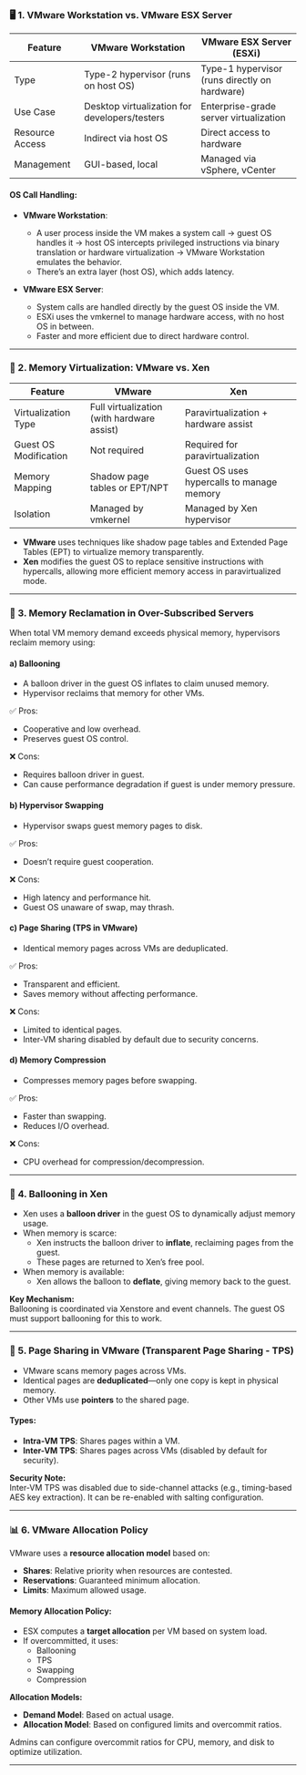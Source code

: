 ### 🖥️ 1. VMware Workstation vs. VMware ESX Server

| Feature                     | **VMware Workstation**                          | **VMware ESX Server (ESXi)**                     |
|----------------------------|--------------------------------------------------|--------------------------------------------------|
| Type                       | Type-2 hypervisor (runs on host OS)             | Type-1 hypervisor (runs directly on hardware)    |
| Use Case                   | Desktop virtualization for developers/testers   | Enterprise-grade server virtualization           |
| Resource Access            | Indirect via host OS                            | Direct access to hardware                        |
| Management                 | GUI-based, local                                | Managed via vSphere, vCenter                     |

#### OS Call Handling:

- **VMware Workstation**:  
  - A user process inside the VM makes a system call → guest OS handles it → host OS intercepts privileged instructions via binary translation or hardware virtualization → VMware Workstation emulates the behavior.
  - There’s an extra layer (host OS), which adds latency.

- **VMware ESX Server**:  
  - System calls are handled directly by the guest OS inside the VM.
  - ESXi uses the vmkernel to manage hardware access, with no host OS in between.
  - Faster and more efficient due to direct hardware control.

---

### 🧠 2. Memory Virtualization: VMware vs. Xen

| Feature                     | **VMware**                                      | **Xen**                                          |
|----------------------------|--------------------------------------------------|--------------------------------------------------|
| Virtualization Type        | Full virtualization (with hardware assist)      | Paravirtualization + hardware assist            |
| Guest OS Modification      | Not required                                    | Required for paravirtualization                 |
| Memory Mapping             | Shadow page tables or EPT/NPT                   | Guest OS uses hypercalls to manage memory       |
| Isolation                  | Managed by vmkernel                             | Managed by Xen hypervisor                       |

- **VMware** uses techniques like shadow page tables and Extended Page Tables (EPT) to virtualize memory transparently.
- **Xen** modifies the guest OS to replace sensitive instructions with hypercalls, allowing more efficient memory access in paravirtualized mode.

---

### 🔄 3. Memory Reclamation in Over-Subscribed Servers

When total VM memory demand exceeds physical memory, hypervisors reclaim memory using:

#### a) **Ballooning**
- A balloon driver in the guest OS inflates to claim unused memory.
- Hypervisor reclaims that memory for other VMs.

✅ Pros:
- Cooperative and low overhead.
- Preserves guest OS control.

❌ Cons:
- Requires balloon driver in guest.
- Can cause performance degradation if guest is under memory pressure.

#### b) **Hypervisor Swapping**
- Hypervisor swaps guest memory pages to disk.

✅ Pros:
- Doesn’t require guest cooperation.

❌ Cons:
- High latency and performance hit.
- Guest OS unaware of swap, may thrash.

#### c) **Page Sharing (TPS in VMware)**
- Identical memory pages across VMs are deduplicated.

✅ Pros:
- Transparent and efficient.
- Saves memory without affecting performance.

❌ Cons:
- Limited to identical pages.
- Inter-VM sharing disabled by default due to security concerns.

#### d) **Memory Compression**
- Compresses memory pages before swapping.

✅ Pros:
- Faster than swapping.
- Reduces I/O overhead.

❌ Cons:
- CPU overhead for compression/decompression.

---

### 🎈 4. Ballooning in Xen

- Xen uses a **balloon driver** in the guest OS to dynamically adjust memory usage.
- When memory is scarce:
  - Xen instructs the balloon driver to **inflate**, reclaiming pages from the guest.
  - These pages are returned to Xen’s free pool.
- When memory is available:
  - Xen allows the balloon to **deflate**, giving memory back to the guest.

**Key Mechanism:**  
Ballooning is coordinated via Xenstore and event channels. The guest OS must support ballooning for this to work.

---

### 📄 5. Page Sharing in VMware (Transparent Page Sharing - TPS)

- VMware scans memory pages across VMs.
- Identical pages are **deduplicated**—only one copy is kept in physical memory.
- Other VMs use **pointers** to the shared page.

#### Types:
- **Intra-VM TPS**: Shares pages within a VM.
- **Inter-VM TPS**: Shares pages across VMs (disabled by default for security).

**Security Note:**  
Inter-VM TPS was disabled due to side-channel attacks (e.g., timing-based AES key extraction). It can be re-enabled with salting configuration.

---

### 📊 6. VMware Allocation Policy

VMware uses a **resource allocation model** based on:

- **Shares**: Relative priority when resources are contested.
- **Reservations**: Guaranteed minimum allocation.
- **Limits**: Maximum allowed usage.

#### Memory Allocation Policy:

- ESX computes a **target allocation** per VM based on system load.
- If overcommitted, it uses:
  - Ballooning
  - TPS
  - Swapping
  - Compression

**Allocation Models:**
- **Demand Model**: Based on actual usage.
- **Allocation Model**: Based on configured limits and overcommit ratios.

Admins can configure overcommit ratios for CPU, memory, and disk to optimize utilization.

---
